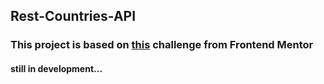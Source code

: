 ## Rest-Countries-API

### This project is based on [this]("https://www.frontendmentor.io/challenges/rest-countries-api-with-color-theme-switcher-5cacc469fec04111f7b848ca/hub/rest-countries-api-with-color-theme-switcher-HJENu5lQc") challenge from Frontend Mentor

#### still in development...